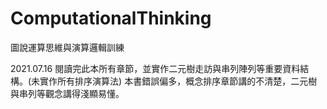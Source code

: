 # ComputationalThinking
圖說運算思維與演算邏輯訓練

2021.07.16
閱讀完此本所有章節，並實作二元樹走訪與串列陣列等重要資料結構。(未實作所有排序演算法)
本書錯誤偏多，概念排序章節講的不清楚，二元樹與串列等觀念講得淺顯易懂。
